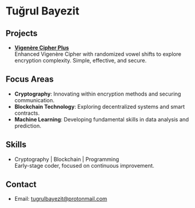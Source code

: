 # Tuğrul Bayezit

## Projects

- **[Vigenère Cipher Plus](https://github.com/tugi-os/VigenereCipherPlus)**  
  Enhanced Vigenère Cipher with randomized vowel shifts to explore encryption complexity. Simple, effective, and secure.

## Focus Areas

- **Cryptography**: Innovating within encryption methods and securing communication.
- **Blockchain Technology**: Exploring decentralized systems and smart contracts.
- **Machine Learning**: Developing fundamental skills in data analysis and prediction.

## Skills

- Cryptography | Blockchain | Programming  
  Early-stage coder, focused on continuous improvement.

## Contact

- Email: [tugrulbayezit@protonmail.com](mailto:tugrulbayezit@protonmail.com)

